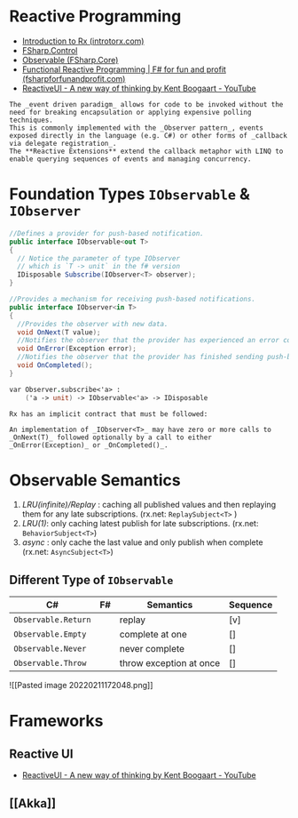 # Reactive Programming

- [Introduction to Rx (introtorx.com)](http://introtorx.com/)
- [FSharp.Control](https://fsharp.github.io/fsharp-core-docs/reference/fsharp-control.html#category-1_1)
- [Observable (FSharp.Core)](https://fsharp.github.io/fsharp-core-docs/reference/fsharp-control-observablemodule.html)
- [Functional Reactive Programming | F# for fun and profit (fsharpforfunandprofit.com)](https://fsharpforfunandprofit.com/posts/concurrency-reactive/)
- [ReactiveUI - A new way of thinking by Kent Boogaart - YouTube](https://www.youtube.com/watch?v=A_qmik32Kos)

```ad-note
The _event driven paradigm_ allows for code to be invoked without the need for breaking encapsulation or applying expensive polling techniques. 
This is commonly implemented with the _Observer pattern_, events exposed directly in the language (e.g. C#) or other forms of _callback via delegate registration_. 
The **Reactive Extensions** extend the callback metaphor with LINQ to enable querying sequences of events and managing concurrency.
```


# Foundation Types `IObservable` & `IObserver`

```c#
//Defines a provider for push-based notification.
public interface IObservable<out T>
{
  // Notice the parameter of type IObserver
  // which is `T -> unit` in the f# version
  IDisposable Subscribe(IObserver<T> observer);
}

//Provides a mechanism for receiving push-based notifications.
public interface IObserver<in T>
{
  //Provides the observer with new data.
  void OnNext(T value);
  //Notifies the observer that the provider has experienced an error condition.
  void OnError(Exception error);
  //Notifies the observer that the provider has finished sending push-based notifications.
  void OnCompleted();
}

```

```fsharp
var Observer.subscribe<'a> :
    ('a -> unit) -> IObservable<'a> -> IDisposable
```

```ad-note
Rx has an implicit contract that must be followed:

An implementation of _IObserver<T>_ may have zero or more calls to _OnNext(T)_ followed optionally by a call to either _OnError(Exception)_ or _OnCompleted()_.
```

# Observable Semantics

1. _LRU(infinite)/Replay_ : caching all published values and then replaying them for any late subscriptions.   (rx.net: `ReplaySubject<T>` )
2. _LRU(1)_: only caching latest publish for late subscriptions. (rx.net:  `BehaviorSubject<T>`)
3. _async_ : only cache the last value and only publish when complete (rx.net: `AsyncSubject<T>`)

## Different Type of `IObservable`

| C#                  | F#  | Semantics               | Sequence |
| ------------------- | --- | ----------------------- | -------- |
| `Observable.Return` |     | replay                  | [v]      |
| `Observable.Empty`  |     | complete at one         | []       |
| `Observable.Never`  |     | never complete          | []       |
| `Observable.Throw`  |     | throw exception at once | []       |

![[Pasted image 20220211172048.png]]


# Frameworks

## Reactive UI
- [ReactiveUI - A new way of thinking by Kent Boogaart - YouTube](https://www.youtube.com/watch?v=A_qmik32Kos)

## [[Akka]]